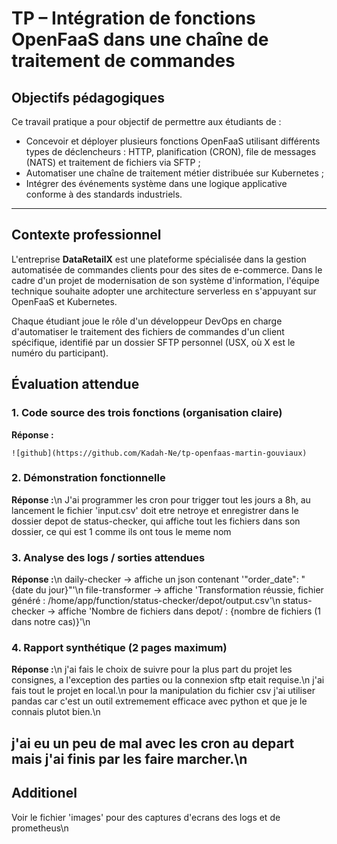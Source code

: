 
# TP – Intégration de fonctions OpenFaaS dans une chaîne de traitement de commandes

## Objectifs pédagogiques

Ce travail pratique a pour objectif de permettre aux étudiants de :

- Concevoir et déployer plusieurs fonctions OpenFaaS utilisant différents types de déclencheurs : HTTP, planification (CRON), file de messages (NATS) et traitement de fichiers via SFTP ;
- Automatiser une chaîne de traitement métier distribuée sur Kubernetes ;
- Intégrer des événements système dans une logique applicative conforme à des standards industriels.

---

## Contexte professionnel

L'entreprise **DataRetailX** est une plateforme spécialisée dans la gestion automatisée de commandes clients pour des sites de e-commerce. Dans le cadre d'un projet de modernisation de son système d'information, l'équipe technique souhaite adopter une architecture serverless en s'appuyant sur OpenFaaS et Kubernetes.

Chaque étudiant joue le rôle d'un développeur DevOps en charge d'automatiser le traitement des fichiers de commandes d'un client spécifique, identifié par un dossier SFTP personnel (USX, où X est le numéro du participant).

## Évaluation attendue

### 1. Code source des trois fonctions (organisation claire)

**Réponse :**
```
![github](https://github.com/Kadah-Ne/tp-openfaas-martin-gouviaux)
```

### 2. Démonstration fonctionnelle

**Réponse :**\n
J'ai programmer les cron pour trigger tout les jours a 8h, au lancement le fichier 'input.csv' doit etre netroye et enregistrer dans le dossier depot de status-checker, qui affiche tout les fichiers dans son dossier, ce qui est 1 comme ils ont tous le meme nom

### 3. Analyse des logs / sorties attendues

**Réponse :**\n
daily-checker -> affiche un json contenant '"order_date": "{date du jour}"'\n
file-transformer -> affiche 'Transformation réussie, fichier généré : /home/app/function/status-checker/depot/output.csv'\n
status-checker -> affiche 'Nombre de fichiers dans depot/ : {nombre de fichiers (1 dans notre cas)}'\n
### 4. Rapport synthétique (2 pages maximum)

**Réponse :**\n
j'ai fais le choix de suivre pour la plus part du projet les consignes, a l'exception des parties ou la connexion sftp etait requise.\n
j'ai fais tout le projet en local.\n
pour la manipulation du fichier csv j'ai utiliser pandas car c'est un outil extremement efficace avec python et que je le connais plutot bien.\n

j'ai eu un peu de mal avec les cron au depart mais j'ai finis par les faire marcher.\n
---

## Additionel

Voir le fichier 'images' pour des captures d'ecrans des logs et de prometheus\n

